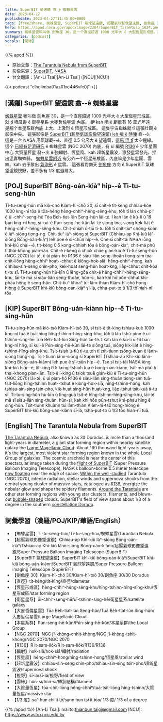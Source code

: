 ```yaml
---
title: SuperBIT 望遠鏡 翕 ê 蜘蛛星雲
date: 2023-04-27
publishdate: 2023-04-27T11:45:00+0800
tags: [free2share, 蜘蛛星雲, SuperBIT 氣球望遠鏡, 超壓氣球影像望遠鏡, 劍魚座 30, 直徑, 恆星形成區, 衛星星系, 大麥哲倫星雲, 本星系群, NGC 2070, R136, 輻射, 恆星風, 超新星震波, 視野, 雲絲, 大質量恆星]
hero: https://apod.nasa.gov/apod/image/2304/SuperBIT_tarantula_1024.png
summary: 蜘蛛星雲嘛叫做 劍魚座 30，是一个直徑超過 1000 光年大 ê 大型恆星形成區，就 tī 咱厝邊 ê 衛星星系 大麥哲倫星雲 內底。
categories: [podcast]
vocals: [阿綠]
---
```


{{% apod %}}

- 原始文章：[The Tarantula Nebula from SuperBIT](https://apod.nasa.gov/apod/ap230427.html)
- 影像來源：[SuperBIT](https://www.durham.ac.uk/news-events/latest-news/2023/04/superbit-telescope-first-research-flight-image/), [NASA](https://www.nasa.gov)
- 台文翻譯：[An-Li Tsai][An-Li Tsai] ([NCU][NCU])

{{< podcast "clhgiimba01az01xo446vfc0j" >}}

## [漢羅] SuperBIT 望遠鏡 翕--ê 蜘蛛星雲
[蜘蛛星雲][The Tarantula Nebula] 嘛叫做 劍魚座 30，是一个直徑超過 1000 光年大 ê 大型恆星形成區，就 tī 咱厝邊 ê 衛星星系 [大麥哲倫星雲][Large Magellanic Cloud] 內底。
伊 kah 咱 ê 距離有 16 萬光年遠，是規个本星系群內底 上大、上激烈 ê 恆星形成區。
這隻宇宙蜘蛛就 tī 這張壯觀 ê 影像中央。
這張影像是 [SuperBIT (超壓氣球影像望遠鏡) leh 飛 ê 時陣][flight of SuperBIT] 翕--ê。
這是一台 NASA 用氣球載--ê、直徑 0.5 公尺大 ê 望遠鏡，[這馬 浮 tī][now floating] 太空邊緣。
這个 [已經有足濟研究][Within the well-studied] ê 蜘蛛星雲 (NGC 2070) 內底，有 ùi 編號 [R136][R136] ê 少年星團中心 大質量恆星 發--出 ê 強輻射、恆星風、kah 超新星震波，激發星雲發光，捏出這寡蜘蛛絲。
[蜘蛛星雲附近][Around the Tarantula] 有另外一个恆星形成區，內底嘛是少年星團、雲絲、kah 去予歕出 [氣泡形][bubble-shaped] ê 星雲。
這張看對南天 [劍魚座][constellation Dorado] 方向 ê SuperBIT 氣球望遠鏡視野，差不多有 1/3 度遐爾大。

## [POJ] SuperBIT Bōng-oán-kiàⁿ hip--ê Ti-tu-seng-hûn
Ti-tu-seng-hûn mā kiò-chò Kiàm-hî-chō 30, sī chi̍t-ê ti̍t-kèng chhiau-kòe 1000 kng-nî tōa ê tōa-hêng hêng-chhiⁿ-hêng-sêng-khu, to̍h tī lán chhù-piⁿ ê ūi-chhiⁿ-seng-hē Tōa Be̍h-tiat-lûn Seng-hûn lāi-té.
I kah lán ê kū-lī ū 16 bān kng-nî hn̄g, sī kui-ê Pún-seng-hē-kûn lāi-té siōng tōa, siōng kek-lia̍t ê hêng-chhiⁿ-hêng-sêng-khu.
Chit-chiah ú-tiū ti-tu to̍h tī chit-tiuⁿ chòng-koan ê iáⁿ-siōng tiong-ng.
Chit-tiuⁿ iáⁿ-siōng sī SuperBIT (Chhiau-ap Khì-kiû Iáⁿ-siōng Bōng-oán-kiàⁿ) leh poe ê sî-chūn hip--ê.
Che sī chi̍t-tâi NASA iōng khì-kiû chài--ê, ti̍t-kèng 0.5 kong-chhioh tōa ê bōng-oán-kiàⁿ, chit-má phû tī thài-khong pian-iân.
Chit-ê í-keng ū chiok chōe gián-kiù ê Ti-tu-seng-hûn (NGC 2070) lāi-té, ū ùi pian-hō R136 ê siàu-liân seng-thoân tiong-sim tōa-chit-liōng hêng-chhiⁿ hoat--chhut ê kiông-hok-siā, hêng-chhiⁿ-hong, kah chhiau-sin-seng chìn-pho, kek-hoat seng-hûn hoat-kng, lia̍p-chhut chit-kóa ti-tu sī.
Ti-tu-seng-hûn hù-kīn ū lēng-gōa chi̍t-ê hêng-chhiⁿ-hêng-sêng-khu, lāi-té mā sī siàu-liân seng-thoân, hûn-si, kah khì hō͘ pûn-chhut khì-phàu hêng ê seng-hûn.
Chit-tiuⁿ khòaⁿ tùi lâm-thian Kiàm-hî-chō hong-hiòng ê SuperBIT khì-kiû bōng-oán-kiàⁿ sī-iá, chha-put-to ū 1/3 tō͘ hiah-nī tōa.

## [KIP] SuperBIT Bōng-uán-kiànn hip--ê Ti-tu-sing-hûn
Ti-tu-sing-hûn mā kiò-tsò Kiàm-hî-tsō 30, sī tsi̍t-ê ti̍t-kìng tshiau-kuè 1000 kng-nî tuā ê tuā-hîng hîng-tshinn-hîng-sîng-khu, to̍h tī lán tshù-pinn ê uī-tshinn-sing-hē Tuā Be̍h-tiat-lûn Sing-hûn lāi-té.
I kah lán ê kū-lī ū 16 bān kng-nî hn̄g, sī kui-ê Pún-sing-hē-kûn lāi-té siōng tuā, siōng kik-lia̍t ê hîng-tshinn-hîng-sîng-khu.
Tsit-tsiah ú-tiū ti-tu to̍h tī tsit-tiunn tsòng-kuan ê iánn-siōng tiong-ng.
Tsit-tiunn iánn-siōng sī SuperBIT (Tshiau-ap Khì-kiû Iánn-siōng Bōng-uán-kiànn) leh pue ê sî-tsūn hip--ê.
Tse sī tsi̍t-tâi NASA iōng khì-kiû tsài--ê, ti̍t-kìng 0.5 kong-tshioh tuā ê bōng-uán-kiànn, tsit-má phû tī thài-khong pian-iân.
Tsit-ê í-king ū tsiok tsuē gián-kiù ê Ti-tu-sing-hûn (NGC 2070) lāi-té, ū uì pian-hō R136 ê siàu-liân sing-thuân tiong-sim tuā-tsit-liōng hîng-tshinn huat--tshut ê kiông-hok-siā, hîng-tshinn-hong, kah tshiau-sin-sing tsìn-pho, kik-huat sing-hûn huat-kng, lia̍p-tshut tsit-kuá ti-tu sī.
Ti-tu-sing-hûn hù-kīn ū līng-guā tsi̍t-ê hîng-tshinn-hîng-sîng-khu, lāi-té mā sī siàu-liân sing-thuân, hûn-si, kah khì hōo pûn-tshut khì-phàu hîng ê sing-hûn.
Tsit-tiunn khuànn tuì lâm-thian Kiàm-hî-tsō hong-hiòng ê SuperBIT khì-kiû bōng-uán-kiànn sī-iá, tsha-put-to ū 1/3 tōo hiah-nī tuā.

## [English] The Tarantula Nebula from SuperBIT
[The Tarantula Nebula][The Tarantula Nebula], also known as 30 Doradus, is more than a thousand light-years in diameter, a giant star forming region within nearby satellite galaxy the [Large Magellanic Cloud][Large Magellanic Cloud].
About 160 thousand light-years away, it's the largest, most violent star forming region known in the whole Local Group of galaxies.
The cosmic arachnid is near the center of this spectacular image taken during the [flight of SuperBIT][flight of SuperBIT] (Super Pressure Balloon Imaging Telescope), NASA's balloon-borne 0.5 meter telescope [now floating][now floating] near the edge of space.
[Within the well-studied][Within the well-studied] Tarantula (NGC 2070), intense radiation, stellar winds and supernova shocks from the central young cluster of massive stars, cataloged as [R136][R136], energize the nebular glow and shape the spidery filaments.
[Around the Tarantula][Around the Tarantula] are other star forming regions with young star clusters, filaments, and blown-out [bubble-shaped][bubble-shaped] clouds.
SuperBIT's field of view spans about 1/3 of a degree in the southern [constellation Dorado][constellation Dorado].

## 詞彙學習（漢羅/POJ/KIP/華語/English）
- 【蜘蛛星雲】Ti-tu-seng-hûn/Ti-tu-sing-hûn/蜘蛛星雲/Tarantula Nebula
- 【超壓氣球影像望遠鏡】Chhiau-ap Khì-kiû Iáⁿ-siōng Bōng-oán-kiàⁿ/Tshiau-ap Khì-kiû Iánn-siōng Bōng-uán-kiànn/超壓氣球影像望遠鏡/Super Pressure Balloon Imaging Telescope (SuperBIT)
- 【SuperBIT 氣球望遠鏡】SuperBIT khì-kiû bōng-oán-kiàⁿ/SuperBIT khì-kiû bōng-uán-kiànn/SuperBIT 氣球望遠鏡/Super Pressure Balloon Imaging Telescope (SuperBIT)
- 【劍魚座 30】Kiàm-hî-chō 30/Kiàm-hî-tsō 30/劍魚座 30/30 Doradus
- 【直徑】ti̍t-kèng/ti̍t-kìng/直徑/diameter
- 【恆星形成區】hêng-chhiⁿ-hêng-sêng-khu/hîng-tshinn-hîng-sîng-khu/恆星形成區/star forming region
- 【衛星星系】ūi-chhiⁿ-seng-hē/uī-tshinn-sing-hē/衛星星系/satellite galaxy
- 【大麥哲倫星雲】Tōa Be̍h-tiat-lûn Seng-hûn/Tuā Be̍h-tiat-lûn Sing-hûn/大麥哲倫星雲/Large Magellanic Cloud
- 【本星系群】Pún-seng-hē-kûn/Pún-sing-hē-kûn/本星系群/the Local Group
- 【NGC 2070】NGC jī-khòng-chhi̍t-khòng/NGC jī-khòng-tshi̍t-khòng/NGC 2070/NGC 2070
- 【R136】R it-sam-lio̍k/R it-sam-lio̍k/R136/R136
- 【輻射】hok-siā/hok-siā/輻射/radiation
- 【恆星風】hêng-chhiⁿ-hong/hîng-tshinn-hong/恆星風/stellar wind
- 【超新星震波】chhiau-sin-seng chìn-pho/tshiau-sin-sing tsìn-pho/超新星震波/supernova shock
- 【視野】sī-iá/sī-iá/視野/field of view
- 【雲絲】hûn-si/hûn-si/絲狀結構/filament
- 【大質量恆星】tōa-chit-liōng hêng-chhiⁿ/tuā-tsit-liōng hîng-tshinn/大質量恆星/massive star
- 【1/3 度】saⁿ hun chi it tō͘/sann hun tsi it tōo/ 1/3 度/ 1/3 of a degree

{{% /apod %}}
[An-Li Tsai]: mailto:thianbun.taigi@gmail.com
[NCU]: https://www.astro.ncu.edu.tw

[copyright]: https://apod.nasa.gov/apod/fap/lib/about_apod.html#srapply
[License]: https://creativecommons.org/licenses/by/2.0/

[The Tarantula Nebula]:http://messier.seds.org/xtra/ngc/n2070.html
[Large Magellanic Cloud]:https://apod.nasa.gov/apod/ap171013.html
[flight of SuperBIT]:https://blogs.nasa.gov/superpressureballoon/2023/04/20/balloon-borne-superbit-telescope-releases-1st-research-images/
[now floating]:https://blogs.nasa.gov/superpressureballoon/2023/04/26/around-the-world-in-10-days/
[Within the well-studied]:https://apod.nasa.gov/apod/ap220916.html
[R136]:https://apod.nasa.gov/apod/ap010730.html
[Around the Tarantula]:https://apod.nasa.gov/apod/image/1602/Tarantula-HST-ESO-annotated1800.jpg
[bubble-shaped]:https://apod.nasa.gov/apod/ap080327.html
[constellation Dorado]:http://www.hawastsoc.org/deepsky/dor/

